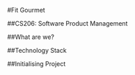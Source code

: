
#Fit Gourmet 

##CS206: Software Product Management





##What are we?



##Technology Stack


##Initialising Project


